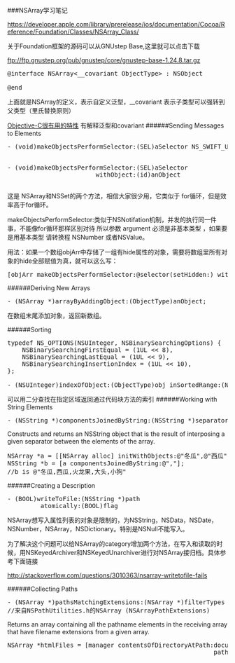 ###NSArray学习笔记

https://developer.apple.com/library/prerelease/ios/documentation/Cocoa/Reference/Foundation/Classes/NSArray_Class/

关于Foundation框架的源码可以从GNUstep Base,这里就可以点击下载 

ftp://ftp.gnustep.org/pub/gnustep/core/gnustep-base-1.24.8.tar.gz

<pre>
@interface NSArray<__covariant ObjectType> : NSObject

@end
</pre>

上面就是NSArray的定义，<ObjectType>表示自定义泛型，__covariant 表示子类型可以强转到父类型（里氏替换原则）

[Objective-C很有用的特性](http://honglu.me/2015/09/16/Objective-C%E5%BE%88%E6%9C%89%E7%94%A8%E7%9A%84%E7%89%B9%E6%80%A7/)  有解释泛型和covariant
######Sending Messages to Elements

<pre>
- (void)makeObjectsPerformSelector:(SEL)aSelector NS_SWIFT_UNAVAILABLE("Use enumerateObjectsUsingBlock: or a for loop instead");


- (void)makeObjectsPerformSelector:(SEL)aSelector
                        withObject:(id)anObject

</pre>
这是 NSArray和NSSet的两个方法，相信大家很少用，它类似于 for循环，但是效率高于for循环。

makeObjectsPerformSelector:类似于NSNotifation机制，并发的执行同一件事，不能像for循环那样区别对待
所以参数 argument 必须是非基本类型 ，如果要是用基本类型 请转换程 NSNumber 或者NSValue。

用法：如果一个数组objArr中存储了一组有hide属性的对象，需要将数组里所有对象的hide全部赋值为真，就可以这么写：
<pre>
[objArr makeObjectsPerformSelector:@selector(setHidden:) withObject:@YES];  
</pre>

######Deriving New Arrays
<pre>
- (NSArray<ObjectType> *)arrayByAddingObject:(ObjectType)anObject;
</pre>
在数组末尾添加对象，返回新数组。

######Sorting
<pre>
typedef NS_OPTIONS(NSUInteger, NSBinarySearchingOptions) {
	NSBinarySearchingFirstEqual = (1UL << 8),
	NSBinarySearchingLastEqual = (1UL << 9),
	NSBinarySearchingInsertionIndex = (1UL << 10),
};

- (NSUInteger)indexOfObject:(ObjectType)obj inSortedRange:(NSRange)r options:(NSBinarySearchingOptions)opts usingComparator:(NSComparator)cmp NS_AVAILABLE(10_6, 4_0); // binary search
</pre>
可以用二分查找在指定区域返回通过代码块方法的索引
######Working with String Elements
<pre>
- (NSString *)componentsJoinedByString:(NSString *)separator
</pre>

Constructs and returns an NSString object that is the result of interposing a given separator between the elements of the array.


<pre>
NSArray *a = [[NSArray alloc] initWithObjects:@"冬瓜",@"西瓜",@"火龙果",@"大头",@"小狗",nil ];
NSString *b = [a componentsJoinedByString:@","];
//b is @"冬瓜,西瓜,火龙果,大头,小狗"    
</pre>


######Creating a Description
<pre>
- (BOOL)writeToFile:(NSString *)path
         atomically:(BOOL)flag
</pre>

NSArray想写入属性列表的对象是限制的，为NSString，NSData，NSDate，NSNumber，NSArray，NSDictionary。特别是NSNull不能写入。

为了解决这个问题可以给NSArray的category增加两个方法，在写入和读取的时候，用NSKeyedArchiver和NSKeyedUnarchiver进行对NSArray接归档。具体参考下面链接

http://stackoverflow.com/questions/3010363/nsarray-writetofile-fails

######Collecting Paths
<pre>
- (NSArray<NSString *> *)pathsMatchingExtensions:(NSArray<NSString *> *)filterTypes
//来自NSPathUtilities.h的NSArray<ObjectType> (NSArrayPathExtensions)  
</pre>


Returns an array containing all the pathname elements in the receiving array that have filename extensions from a given array.

<pre>
NSArray *htmlFiles = [manager contentsOfDirectoryAtPath:documentsDirectoryPath error:nil]
                                                        pathsMatchingExtensions:[NSArray arrayWithObjects:@"html", nil]];
</pre>







